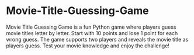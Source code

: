 # Movie-Title-Guessing-Game
Movie Title Guessing Game is a fun Python game where players guess movie titles letter by letter. Start with 10 points and lose 1 point for each wrong guess. The game supports two players and reveals the movie title as players guess. Test your movie knowledge and enjoy the challenge!
